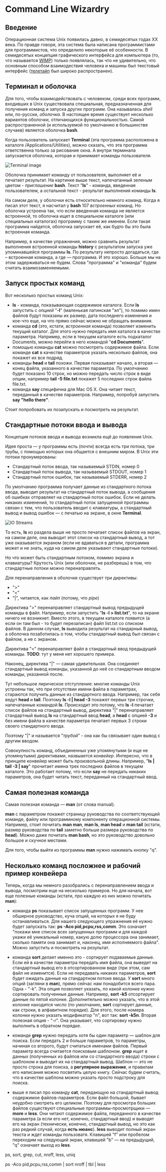 # Command Line Wizardry


## Введение

Операционная система Unix появилась давно, в семидесятых годах XX века. По
правде говоря, эта система была написана программистами для программистов, что
определило некоторые её особенности. В семидесятых концепция графического
интерфейса для компьютера (то, что называется [WIMP]) только появлялась, так что
не удивительно, что основным способом взаимодествия человека и машины был
текстовый интерфейс ([телетайп] был широко распространен).


## Терминал и оболочка

Для того, чтобы взаимодействовать с человеком, среди всех программ, входивших в
Unix существовала специальная, предназначенная для получения команд и запуска
других программ. Она называлась *shell* или, по-русски, *оболочка*. В настоящее
время существует несколько вариантов оболочки, отличающихся функциональностью.
Самой распространенной (и используемой по умолчанию в большинстве случаев)
является оболочка **bash**.

Когда пользователь запускает **Terminal** (эта программа расположена в каталоге
/Applications/Utilities), можно сказать, что эта программа ответственна только
за рисование окна. А внутри терминала запускается оболочка, которая и принимает
команды пользователя.

![Terminal image](terminal.png "Окно программы Terminal")

Оболочка принимает команду от пользователя, выполняет её и печатает результат.
На картинке выше текст, напечатанный зеленым цветом - _приглашение_ **bash**.
Текст "**ls**" - команда, введенная пользователем, а остальной текст - результат
выполнения команды **ls**.

На самом деле, у оболочки есть относительно немного команд. Когда я писал этот
текст, я насчитал у **bash** 107 _встроенных_ команд. Но оболочка устроена так,
что если введенная команда не является встроенной, то оболочка ищет в
специальном каталоге (или специальных каталогах) программу с таким же именем.
Если такая программа найдется, оболочка запускает её, как будто бы это была
встроенная команда.

Например, в качестве упражнения, можно сравнить результат выполнения встроенной
команды **history** с результатом запуска уже упоминавшейся программы **ls**. По
результату непросто догадаться, где – встроенная команда, а где — программа. И
это хорошо. Больше мы на этом задерживаться не будем. Слова "программа" и
"команда" будем считать взаимозаменяемыми.


## Запуск простых команд

Вот несколько простых команд Unix:

* **ls** - команда, показывающая содержимое каталога. Если **ls** запустить с _опцией_ "**-l**" (маленькая латинская "эл"), то помимо имен файлов будут показаны их размер, дата последнего изменения и кое-что еще, на что прямо сейчас можно не обращать внимания.
* команда **cd** (это, кстати, _встроенная_ команда) позволяет изменить текущий каталог. Для этого нужно передать имя каталога в качестве параметра. Например, если в текущем каталоге есть подкаталог Documents, можно перейти в него командой "**cd Documents**".
* помощью команды **cat** можно посмотреть содержимое файла. Если команде **cat** в качестве параметров указать несколько файлов, она покажет их все подряд.
* команды **head** и **tail** похожи. Первая показывает начало, а вторая — конец файла, указанного в качестве параметра. По умолчанию будет показано 10 строк, но можно передать число строк в виде _опции_, например **tail -5 file.txt** покажет 5 последних строк файла file.txt.
* команда **say** специфична для Mac OS X. Она читает текст, переданный в качестве параметров. Например, попробуй запустить **say "hello there"**.

Стоит попробовать их позапускать и посмотреть на результат.

## Стандартные потоки ввода и вывода

Концепция потоков ввода и вывода возникла ещё до появления Unix.

Идея проста — у программы есть (почти) всегда есть три потока, три трубы, с
помощью которых она общается с внешним миром. В Unix эти потоки пронумерованы:

- Стандартный поток ввода, так называемый STDIN, номер 0
- Стандартный поток вывода, так называемый STDOUT, номер 1
- Стандартный поток ошибок, так называемый STDERR, номер 2

По умолчанию программа получает данные из стандартного потока ввода, выводит
результат на стандартный поток вывода, а сообщения об ошибках отправляет на
стандартный поток ошибок. Если не делать никаких изменений, то стандартный поток
запущенной программы связан с тем, что пользователь вводит с клавиатуры, а
стандартный вывод и вывод ошибок — с печатью на экране, в окне **Terminal**.

![IO Streams](streams.png "Потоки ввода-вывода в Unix")

То есть, **ls** из раздела выше не просто печатает список файлов на экран, на
самом деле, она выводит этот список на стандартный вывод, а тот уже оказывается
экраном (если не вдаваться в детали, программа может и не знать, куда на самом
деле указывают стандартные потоки).

Но что может быть стандартным потоком, помимо экрана и клавиатуры? Крутость Unix
(или оболочки, не разберешь) в том, что стандартные потоки можно перенаправлять.

Для перенаправления в оболочке существует три директивы:

- ">"
- "<"
- "|", читается, как _пайп_ (потому, что _pipe_)

Директива ">" перенаправляет стандартный вывод предыдущей команды в файл.
Например, если запустить "**ls -l > list.txt**", то на экране ничего не
возникнет. Вместо этого, в текущем каталоге появится (а если он там был - то
будет перезаписан) файл list.txt со списком файлов. В данном случае, **ls**
выводила результат на стандарный вывод, а оболочка позаботилась о том, чтобы
стандартный вывод был связан с файлом, а не с экраном.

Директива "<" перенаправляет файл в стандартный ввод предыдущей команды.
**TODO**: тут у меня нет хорошего примера.

Наконец, директива "|" — самая удивительная. Она соединяет стандартный вывод
команды, указанной до неё со стандартным вводом команды, указанной после.

Тут небольшое лирическое отступление: многие команды Unix устроены так, что при
отсутствии имени файла в параметрах, стараются получить данные из стандартного
ввода. Например, так себя ведут **head** и **tail**. Поэтому **ls -l | head -3**
покажет первых три строчки, напечатанные командой **ls**. Происходит это потому,
что **ls -l** печатает список файлов на стандартный вывод, директива "|"
перенаправляет стандартный вывод **ls** на стандартный ввод **head**, а **head**
с опцией **-3** и без имени файла в качестве параметра печатает первых 3 строки
своего стандартного ввода.

Поэтому "|" и называется "_трубой_" - она как бы связывает один вывод с другим
вводом.

Совокупность команд, объединенных уже упомянутыми (и еще не упомянутыми)
директивами, назвыается _конвейер_. Интересно, что в принципе конвейер может
быть произвольной длины. Например, "**ls | tail -3 | say**" прочитает имена
трех последних файлов в текущем каталоге. Это работает потому, что если
**say** не передать никаких параметров, она будет читать текст, переданный на
стандартный ввод.


## Самая полезная команда

Самая полезная команда — **man** (от слова manual).

**man** с параметром покажет страницу руководства по соответствующей команде,
файлу или программному компоненту операционной системы. Например, стоит почитать
**man man**, **man ls**, **man head** и **man tail** (кстати, размер руководства
по **tail** заметно больше размера руководства по **head**). Можно даже почитать
**man bash**, но это руководство довольно большое и скучное местами.

Для того, чтобы выйти из программы **man** нужно нажимать кнопку "q".


## Несколько команд посложнее и рабочий пример конвейера

Теперь, когда мы немного разобрались с перенаправлением ввода и вывода,
посмотрим еще на несколько примеров. Но для начала, вот еще полезные команды
(кстати, про каждую из них можно почитать **man**):

- команда **ps** показывает список запущенных программ. У нее обширное
  руководство, куча опций, на которых я не буду останавливаться. Для нашего
  следующего упражнения её нужно будет запускать так: **ps -Aco
  pid,pcpu,rss,comm**. Это означает "покажи мне список всех запущенных программ
  и для каждой укажи её уникальный номер, какую долю процессора она занимает,
  сколько памяти она занимает и, наконец, имя исполняемого файла". Можно
  запустить и посмотреть на результат.

- команда **sort** делает именно это - сортирует подаваемые данные. Если ей в
  качестве параметра передать имя файла, она выведет на стандартный вывод его
  в отсортированном виде (при этом, сам файл не изменится). Если не передавать
  никаких параметров, **sort** будет ожидать данные на стандартном потоке
  ввода. У **sort** много опций (загляни в **man**), прямо сейчас нам
  понадобится всего пара. Одна - "-k". Эта опция позволяет указать, по какой колонке
  нужно сортировать полученные данные. Например, **sort -k5** отсортирует
  данные по пятой колонке. Дополнительно можно указать, что в этой колонке
  находится число (по умолчанию, **sort** сортирует данные, как строки, в
  алфавитном порядке). Для этого, после номера колонки нужно указать
  модификатор "n", вот так: **sort -k5n**. Вторая полезная опция - "-r". Она
  указывает, что сортировку нужно выполнить в обратном порядке.

- команде **grep** нужно передать хотя бы один параметр — шаблон для поиска.
  Если передать 2 и больше параметров, то параметры, начиная со второго, будут
  считаться именами файлов. Первый параметр всегда считается поисковым
  шаблоном. **grep** ищет в данных (полученных из файлов или со стандартного
  ввода) строки с шаблоном и выводит их на стандартный вывод. Шаблон — это не
  просто строка для поиска, а __регулярное выражение__, и правилам его
  написания можно посвятить целую книгу. Сейчас будем считать, что в качестве
  шаблона можно указать просто подстроку для поиска.

- выше я писал про команду **cat**, передающую на стандартный вывод содержимое
  файлов-параметров. Если файл большой, бывает неудобно смотреть его целиком.
  Поэтому для просмотра больших файлов существуют специальные
  программы-просмотрщики — **more** и **less**. Они читают содержимое файла,
  переданного в качестве параметра (а если его нет, конечно, стандартный ввод)
  и выводят его на экран (технически, конечно, стандартный вывод, но это как
  раз редкий случай, когда __есть нюанс__). **less** выводит полный экран
  текста и ждет команды пользоватя. Клавишей "f" или пробелом переходим на
  следующий экран, клавишей "b" — на предыдущий, "q" означает выход из
  **less**.




ps, sort, grep, cut, nroff, less, uniq

ps -Aco pid,pcpu,rss,comm | sort
nroff | tbl | less





[WIMP]: https://en.wikipedia.org/wiki/WIMP_(computing)
[телетайп]: https://ru.wikipedia.org/wiki/Телетайп
